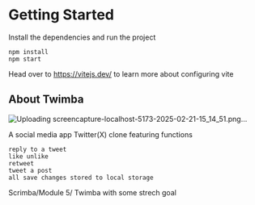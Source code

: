 # Getting Started
Install the dependencies and run the project
```
npm install
npm start
```

Head over to https://vitejs.dev/ to learn more about configuring vite
## About Twimba
![Uploading screencapture-localhost-5173-2025-02-21-15_14_51.png…]()

A social media app Twitter(X) clone featuring functions
```
reply to a tweet
like unlike
retweet
tweet a post
all save changes stored to local storage
``` 
Scrimba/Module 5/ Twimba with some strech goal

